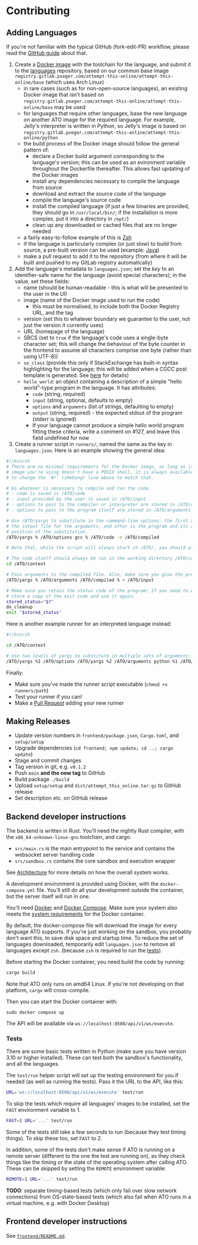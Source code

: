 # Contributing

## Adding Languages

If you're not familiar with the typical GitHub (fork-edit-PR) workflow, please read the [GitHub
guide](https://guides.github.com/introduction/flow/) about that.

1. Create a [Docker image](https://hub.docker.com) with the toolchain for the language, and submit it to the
   [languages](https://github.com/attempt-this-online/languages) repository, based on our common base image
   `registry.gitlab.pxeger.com/attempt-this-online/attempt-this-online/base` (which uses Arch Linux)
   - in rare cases (such as for non-open-source languages), an existing Docker image that isn't based on
     `registry.gitlab.pxeger.com/attempt-this-online/attempt-this-online/base` may be used
   - for languages that require other languages, base the new language on another ATO image for the required
     language. For example, Jelly's interpreter is written in Python, so Jelly's image is based on
     `registry.gitlab.pxeger.com/attempt-this-online/attempt-this-online/python`
   - the build process of the Docker image should follow the general pattern of:
     - declare a Docker build argument corresponding to the language's version; this can be used as an evironment
       variable throughout the Dockerfile thereafter. This allows fast updating of the Docker images
     - install any dependencies necessary to compile the language from source
     - download and extract the source code of the language
     - compile the language's source code
     - install the compiled language (if just a few binaries are provided, they should go in `/usr/local/bin/`; if the
       installation is more complex, put it into a directory in `/opt/`)
     - clean up any downloaded or cached files that are no longer needed
   - a fairly easy-to-follow example of this is [Zsh](https://github.com/attempt-this-online/languages/blob/main/languages/zsh/Dockerfile)
   - if the language is particularly complex (or just slow) to build from source, a pre-built version can be used
     (example: [Java](https://github.com/attempt-this-online/languages/blob/main/languages/java/Dockerfile))
   - make a pull request to add it to the repository (from where it will be built and pushed to my GitLab registry automatically)
2. Add the language's metadata to `languages.json`; set the *key* to an identifier-safe name for the
   language (avoid special characters); in the value, set these fields:
   - name (should be human-readable - this is what will be presented to the user in the UI)
   - image (name of the Docker image used to run the code)
       - this must be normalised, to include both the Docker Registry URL, and the tag
   - version (set this to whatever boundary we guarantee to the user, not just the version it currently uses)
   - URL (homepage of the language)
   - SBCS (set to `true` if the language's code uses a single-byte character set; this will change the behaviour of the
     byte counter in the frontend to assume all characters comprise one byte (rather than using UTF-8))
   - `se_class` (provide this only if StackExchange has built-in syntax highlighting for the language; this will be added
     when a CGCC post template is generated. See [here](https://meta.stackexchange.com/q/184108) for details)
   - `hello_world`: an object containing a description of a simple "hello world"-type program in the language. It has
     attributes:
     - `code` (string, required)
     - `input` (string, optional, defaults to empty)
     - `options` and `arguments` (list of strings, defaulting to empty)
     - `output` (string, required) - the expected stdout of the program (stderr is ignored)
     - If your language cannot produce a simple hello world program fitting these criteria, write a comment on #127, and
       leave this field undefined for now
3. Create a runner script in `runners/`, named the same as the key in `languages.json`. Here is an example showing the
   general idea:

```sh
#!/bin/sh
# There are no minimal requirements for the Docker image, as long as it doesn't contain a /ATO directory. If the Docker
# image you're using doesn't have a POSIX shell, it is always available as `/ATO/bash`. If you need to use it, make sure
# to change the `#!` (shebang) line above to match that.

# Do whatever is necessary to compile and run the code.
# - code is saved in /ATO/code
# - input provided by the user is saved in /ATO/input
# - options to pass to the compiler or interpreter are stored in /ATO/options, null-terminated
# - options to pass to the program itself are stored in /ATO/arguments

# Use /ATO/yargs to substitute in the command-line options: the first argument is the replacement string, the second is
# the intput file for the arguments, and after is the program and its arguments. The replacement string indicates the
# position of the substitution.
/ATO/yargs % /ATO/options gcc % /ATO/code -o /ATO/compiled

# Note that, while the script will always start in /ATO/, you should always use absolute paths.

# The code itself should always be run in the working directory /ATO/context
cd /ATO/context

# Pass arguments to the compiled file. Also, make sure you give the program input from /ATO/input.
/ATO/yargs % /ATO/arguments /ATO/compiled % < /ATO/input

# Make sure you retain the status code of the program! If you need to do any cleanup for whatever reason, make sure to
# store a copy of the exit code and use it again.
stored_status="$?"
do_cleanup
exit "$stored_status"
```

Here is another example runner for an interpreted language instead:

```sh
#!/bin/sh

cd /ATO/context

# Use two levels of yargs to substitute in multiple sets of arguments:
/ATO/yargs %1 /ATO/options /ATO/yargs %2 /ATO/arguments python %1 /ATO/code %2 < /ATO/input
```

Finally:
  - Make sure you've made the runner script executable (`chmod +x runners/path`)
  - Test your runner if you can!
  - Make a [Pull Request](https://github.com/attempt-this-online/attempt-this-online/pulls) adding your new runner

## Making Releases
- Update version numbers in `frontend/package.json`, `Cargo.toml`, and `setup/setup`
- Upgrade dependencies (`cd frontend; npm update; cd ..; cargo update`)
- Stage and commit changes
- Tag version in git, e.g. `v0.1.2`
- Push `main` **and the new tag** to GitHub
- Build package `./build`
- Upload `setup/setup` and `dist/attempt_this_online.tar.gz` to GitHub release
- Set description etc. on GitHub release

## Backend developer instructions

The backend is written in Rust. You'll need the nightly Rust compiler, with the `x86_64-unknown-linux-gnu` toolchain, and cargo.

- `src/main.rs` is the main entrypoint to the service and contains the websocket server handling code
- `src/sandbox.rs` contains the core sandbox and execution wrapper

See [Architecture](./architecture.md) for more details on how the overall system works.

A development environment is provided using Docker, with the `docker-compose.yml` file.
You'll still do all your development outside the container, but the server itself will run in one.

You'll need [Docker](https://docs.docker.com) and [Docker Compose](https://docs.docker.com/compose/).
Make sure your system also meets the [system requirements](./docker.md#system-requirements) for the Docker container.

By default, the docker-compose file will download the image for every language ATO supports.
If you're just working on the sandbox, you probably don't want this, to save disk space and startup time.
To reduce the set of languages downloaded, temporarily edit `languages.json` to remove all languages except `zsh`.
(because `zsh` is required to run the [tests](#tests)).

Before starting the Docker container, you need build the code by running:

```bash
cargo build
```

Note that ATO only runs on amd64 Linux. If you're not developing on that platform, `cargo` will cross-compile.

Then you can start the Docker container with:

```
sudo docker compose up
```

The API will be available via `ws://localhost:8500/api/v1/ws/execute`.

### Tests

There are some basic tests written in Python (make sure you have version 3.10 or higher installed). These can test both
the sandbox's functionality, and all the languages.

The `test/run` helper script will set up the testing environment for you if needed (as well as running the tests).
Pass it the URL to the API, like this:

```bash
URL='ws://localhost:8500/api/v1/ws/execute' test/run
```

To skip the tests which require all languages' images to be installed, set the `FAST` environment variable to 1.

```bash
FAST=1 URL='...' test/run
```

Some of the tests still take a few seconds to run (because they test timing things). To skip these too, set `FAST` to 2.

In addition, some of the tests don't make sense if ATO is running on a remote server (different to the one the test are
running on), as they check things like the timing or the state of the operating system after calling ATO. These can be
skipped by setting the `REMOTE` environment variable:

```bash
REMOTE=1 URL='...' test/run
```

**TODO**: separate timing-based tests (which only fail over slow network connections) from OS-state-based tests (which also fail when ATO runs in a virtual machine, e.g. with Docker Desktop)

## Frontend developer instructions
See [`frontend/README.md`](../frontend/README.md).
